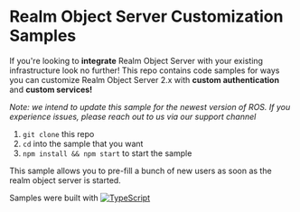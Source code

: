 # Realm Object Server Customization Samples

If you're looking to __integrate__ Realm Object Server with your existing infrastructure look no further!
This repo contains code samples for ways you can customize Realm Object Server 2.x with __custom authentication__ and __custom services!__

*Note: we intend to update this sample for the newest version of ROS.  If you experience issues, please reach out to us via our support channel*

1. `git clone` this repo
2. `cd` into the sample that you want
3. `npm install && npm start` to start the sample

This sample allows you to pre-fill a bunch of new users as soon as the realm object server is started.

Samples were built with  [![TypeScript](https://badges.frapsoft.com/typescript/love/typescript.svg?v=101)](https://github.com/ellerbrock/typescript-badges/)
